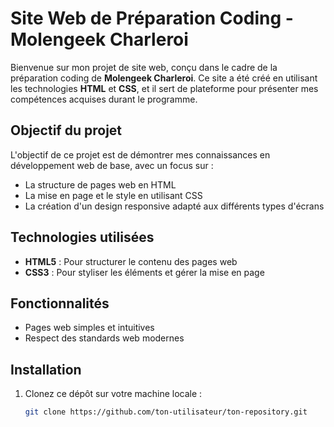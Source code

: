 # Site Web de Préparation Coding - Molengeek Charleroi

Bienvenue sur mon projet de site web, conçu dans le cadre de la préparation coding de **Molengeek Charleroi**. Ce site a été créé en utilisant les technologies **HTML** et **CSS**, et il sert de plateforme pour présenter mes compétences acquises durant le programme.

## Objectif du projet

L'objectif de ce projet est de démontrer mes connaissances en développement web de base, avec un focus sur :

- La structure de pages web en HTML
- La mise en page et le style en utilisant CSS
- La création d'un design responsive adapté aux différents types d'écrans

## Technologies utilisées

- **HTML5** : Pour structurer le contenu des pages web
- **CSS3** : Pour styliser les éléments et gérer la mise en page

## Fonctionnalités

- Pages web simples et intuitives
- Respect des standards web modernes

## Installation

1. Clonez ce dépôt sur votre machine locale :
   ```bash
   git clone https://github.com/ton-utilisateur/ton-repository.git
